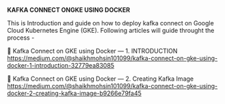 **KAFKA CONNECT ONGKE USING DOCKER**


This is Introduction and guide on how to deploy kafka connect on Google Cloud Kubernetes Engine (GKE).
Following articles will guide throught the process - 


🚀 Kafka Connect on GKE using Docker — 1. INTRODUCTION
https://medium.com/@shaikhmohsin101099/kafka-connect-on-gke-using-docker-1-introduction-32779ea83085

🚀 Kafka Connect on GKE using Docker — 2. Creating Kafka Image
https://medium.com/@shaikhmohsin101099/kafka-connect-on-gke-using-docker-2-creating-kafka-image-b9266e79fa45
